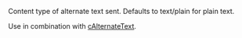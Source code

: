 ﻿Content type of alternate text sent. Defaults to text/plain for plain text.

Use in combination with [cAlternateText](vfps://Topic/_2QL0TV6M3).